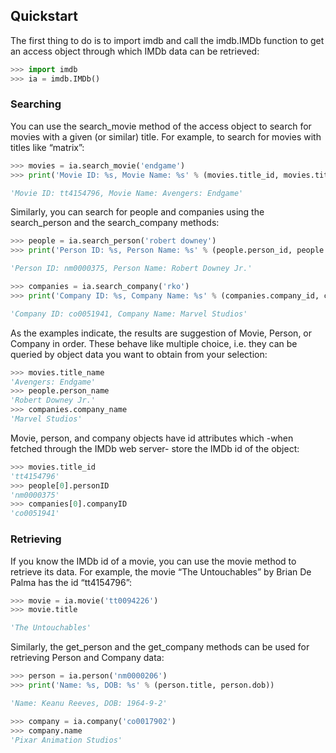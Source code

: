## Quickstart

The first thing to do is to import imdb and call the imdb.IMDb function to get an access object through which IMDb data can be retrieved:

```python
>>> import imdb
>>> ia = imdb.IMDb()
```
### Searching

You can use the search_movie method of the access object to search for movies with a given (or similar) title. For example, to search for movies with titles like “matrix”:


```python
>>> movies = ia.search_movie('endgame')
>>> print('Movie ID: %s, Movie Name: %s' % (movies.title_id, movies.title_name))

'Movie ID: tt4154796, Movie Name: Avengers: Endgame'
```

Similarly, you can search for people and companies using the search_person and the search_company methods:

```python
>>> people = ia.search_person('robert downey')
>>> print('Person ID: %s, Person Name: %s' % (people.person_id, people.person_name))

'Person ID: nm0000375, Person Name: Robert Downey Jr.'
```

```python
>>> companies = ia.search_company('rko')
>>> print('Company ID: %s, Company Name: %s' % (companies.company_id, companies.company_name))

'Company ID: co0051941, Company Name: Marvel Studios'
```

As the examples indicate, the results are suggestion of Movie, Person, or Company in order. These behave like multiple choice, i.e. they can be queried by object data you want to obtain from your selection:

```python
>>> movies.title_name
'Avengers: Endgame'
>>> people.person_name
'Robert Downey Jr.'
>>> companies.company_name
'Marvel Studios'
```
Movie, person, and company objects have id attributes which -when fetched through the IMDb web server- store the IMDb id of the object:

```python
>>> movies.title_id
'tt4154796'
>>> people[0].personID
'nm0000375'
>>> companies[0].companyID
'co0051941'
```
### Retrieving
If you know the IMDb id of a movie, you can use the movie method to retrieve its data. For example, the movie “The Untouchables” by Brian De Palma has the id “tt4154796”:

```python
>>> movie = ia.movie('tt0094226')
>>> movie.title

'The Untouchables'
```

Similarly, the get_person and the get_company methods can be used for retrieving Person and Company data:

```python
>>> person = ia.person('nm0000206')
>>> print('Name: %s, DOB: %s' % (person.title, person.dob))

'Name: Keanu Reeves, DOB: 1964-9-2'
```

```python
>>> company = ia.company('co0017902')
>>> company.name
'Pixar Animation Studios'
```